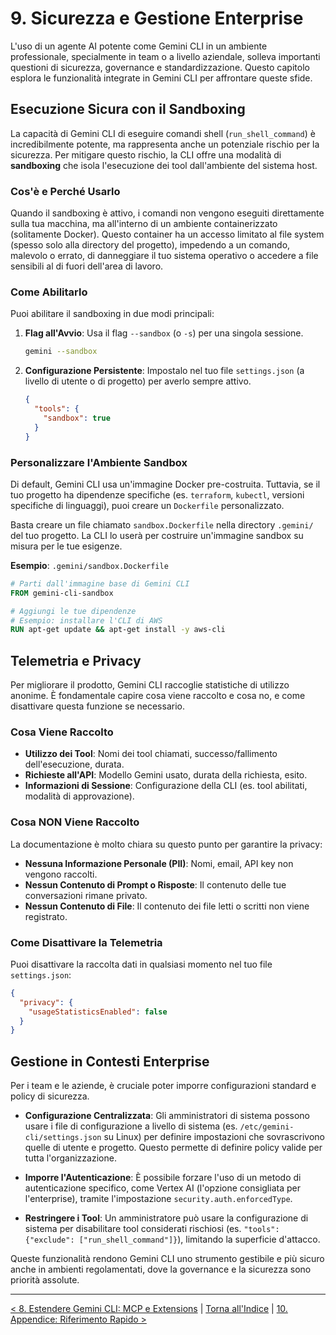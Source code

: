 # 9. Sicurezza e Gestione Enterprise

L'uso di un agente AI potente come Gemini CLI in un ambiente professionale, specialmente in team o a livello aziendale, solleva importanti questioni di sicurezza, governance e standardizzazione. Questo capitolo esplora le funzionalità integrate in Gemini CLI per affrontare queste sfide.

## Esecuzione Sicura con il Sandboxing

La capacità di Gemini CLI di eseguire comandi shell (`run_shell_command`) è incredibilmente potente, ma rappresenta anche un potenziale rischio per la sicurezza. Per mitigare questo rischio, la CLI offre una modalità di **sandboxing** che isola l'esecuzione dei tool dall'ambiente del sistema host.

### Cos'è e Perché Usarlo

Quando il sandboxing è attivo, i comandi non vengono eseguiti direttamente sulla tua macchina, ma all'interno di un ambiente containerizzato (solitamente Docker). Questo container ha un accesso limitato al file system (spesso solo alla directory del progetto), impedendo a un comando, malevolo o errato, di danneggiare il tuo sistema operativo o accedere a file sensibili al di fuori dell'area di lavoro.

### Come Abilitarlo

Puoi abilitare il sandboxing in due modi principali:

1.  **Flag all'Avvio**: Usa il flag `--sandbox` (o `-s`) per una singola sessione.
    ```bash
    gemini --sandbox
    ```
2.  **Configurazione Persistente**: Impostalo nel tuo file `settings.json` (a livello di utente o di progetto) per averlo sempre attivo.
    ```json
    {
      "tools": {
        "sandbox": true
      }
    }
    ```

### Personalizzare l'Ambiente Sandbox

Di default, Gemini CLI usa un'immagine Docker pre-costruita. Tuttavia, se il tuo progetto ha dipendenze specifiche (es. `terraform`, `kubectl`, versioni specifiche di linguaggi), puoi creare un `Dockerfile` personalizzato.

Basta creare un file chiamato `sandbox.Dockerfile` nella directory `.gemini/` del tuo progetto. La CLI lo userà per costruire un'immagine sandbox su misura per le tue esigenze.

**Esempio**: `.gemini/sandbox.Dockerfile`

```dockerfile
# Parti dall'immagine base di Gemini CLI
FROM gemini-cli-sandbox

# Aggiungi le tue dipendenze
# Esempio: installare l'CLI di AWS
RUN apt-get update && apt-get install -y aws-cli
```

## Telemetria e Privacy

Per migliorare il prodotto, Gemini CLI raccoglie statistiche di utilizzo anonime. È fondamentale capire cosa viene raccolto e cosa no, e come disattivare questa funzione se necessario.

### Cosa Viene Raccolto

- **Utilizzo dei Tool**: Nomi dei tool chiamati, successo/fallimento dell'esecuzione, durata.
- **Richieste all'API**: Modello Gemini usato, durata della richiesta, esito.
- **Informazioni di Sessione**: Configurazione della CLI (es. tool abilitati, modalità di approvazione).

### Cosa NON Viene Raccolto

La documentazione è molto chiara su questo punto per garantire la privacy:

- **Nessuna Informazione Personale (PII)**: Nomi, email, API key non vengono raccolti.
- **Nessun Contenuto di Prompt o Risposte**: Il contenuto delle tue conversazioni rimane privato.
- **Nessun Contenuto di File**: Il contenuto dei file letti o scritti non viene registrato.

### Come Disattivare la Telemetria

Puoi disattivare la raccolta dati in qualsiasi momento nel tuo file `settings.json`:

```json
{
  "privacy": {
    "usageStatisticsEnabled": false
  }
}
```

## Gestione in Contesti Enterprise

Per i team e le aziende, è cruciale poter imporre configurazioni standard e policy di sicurezza.

- **Configurazione Centralizzata**: Gli amministratori di sistema possono usare i file di configurazione a livello di sistema (es. `/etc/gemini-cli/settings.json` su Linux) per definire impostazioni che sovrascrivono quelle di utente e progetto. Questo permette di definire policy valide per tutta l'organizzazione.

- **Imporre l'Autenticazione**: È possibile forzare l'uso di un metodo di autenticazione specifico, come Vertex AI (l'opzione consigliata per l'enterprise), tramite l'impostazione `security.auth.enforcedType`.

- **Restringere i Tool**: Un amministratore può usare la configurazione di sistema per disabilitare tool considerati rischiosi (es. `"tools": {"exclude": ["run_shell_command"]}`), limitando la superficie d'attacco.

Queste funzionalità rendono Gemini CLI uno strumento gestibile e più sicuro anche in ambienti regolamentati, dove la governance e la sicurezza sono priorità assolute.

---

[< 8. Estendere Gemini CLI: MCP e Extensions](./08-estendere-gemini-cli-mcp-e-extensions.md) | [Torna all'Indice](./index.md) | [10. Appendice: Riferimento Rapido >](./10-appendice-riferimento-rapido.md)
